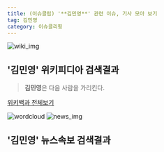 ```yaml
---
title: (이슈클립) '**김민영**' 관련 이슈, 기사 모아 보기
tag: 김민영
category: 이슈클리핑
---
```

![wiki_img](https://user-images.githubusercontent.com/42597476/44503234-41136a80-a6d0-11e8-9071-6fc6418eafe4.png)
## **'**김민영**'** 위키피디아 검색결과
>**김민영**은 다음 사람을 가리킨다.

<a href="https://ko.wikipedia.org/wiki/김민영" target="_blank">위키백과 전체보기</a>

![wordcloud](https://s3.ap-northeast-2.amazonaws.com/lyrics101-wordcloud/2018-09-28-1538120144.png)
![news_img](https://user-images.githubusercontent.com/42597476/44507050-1206f400-a6e4-11e8-8d98-7ffbfebb353f.png)
## **'**김민영**'** 뉴스속보 검색결과

